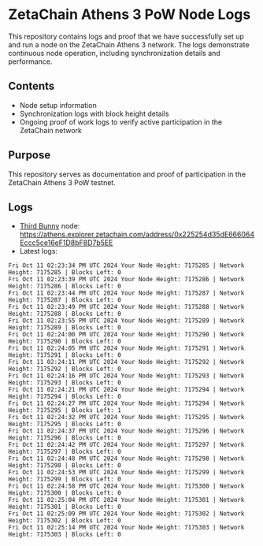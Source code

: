 # ZetaChain Athens 3 PoW Node Logs
This repository contains logs and proof that we have successfully set up and run a node on the ZetaChain Athens 3 network. The logs demonstrate continuous node operation, including synchronization details and performance.

## Contents
- Node setup information
- Synchronization logs with block height details
- Ongoing proof of work logs to verify active participation in the ZetaChain network

## Purpose
This repository serves as documentation and proof of participation in the ZetaChain Athens 3 PoW testnet.

## Logs

- [Third Bunny](https://thirdbunny.xyz/) node: https://athens.explorer.zetachain.com/address/0x225254d35dE666064Eccc5ce16eF1D8bF8D7b5EE
- Latest logs:
```
Fri Oct 11 02:23:34 PM UTC 2024 Your Node Height: 7175285 | Network Height: 7175285 | Blocks Left: 0
Fri Oct 11 02:23:39 PM UTC 2024 Your Node Height: 7175286 | Network Height: 7175286 | Blocks Left: 0
Fri Oct 11 02:23:44 PM UTC 2024 Your Node Height: 7175287 | Network Height: 7175287 | Blocks Left: 0
Fri Oct 11 02:23:49 PM UTC 2024 Your Node Height: 7175288 | Network Height: 7175288 | Blocks Left: 0
Fri Oct 11 02:23:55 PM UTC 2024 Your Node Height: 7175289 | Network Height: 7175289 | Blocks Left: 0
Fri Oct 11 02:24:00 PM UTC 2024 Your Node Height: 7175290 | Network Height: 7175290 | Blocks Left: 0
Fri Oct 11 02:24:05 PM UTC 2024 Your Node Height: 7175291 | Network Height: 7175291 | Blocks Left: 0
Fri Oct 11 02:24:11 PM UTC 2024 Your Node Height: 7175292 | Network Height: 7175292 | Blocks Left: 0
Fri Oct 11 02:24:16 PM UTC 2024 Your Node Height: 7175293 | Network Height: 7175293 | Blocks Left: 0
Fri Oct 11 02:24:21 PM UTC 2024 Your Node Height: 7175294 | Network Height: 7175294 | Blocks Left: 0
Fri Oct 11 02:24:27 PM UTC 2024 Your Node Height: 7175294 | Network Height: 7175295 | Blocks Left: 1
Fri Oct 11 02:24:32 PM UTC 2024 Your Node Height: 7175295 | Network Height: 7175295 | Blocks Left: 0
Fri Oct 11 02:24:37 PM UTC 2024 Your Node Height: 7175296 | Network Height: 7175296 | Blocks Left: 0
Fri Oct 11 02:24:42 PM UTC 2024 Your Node Height: 7175297 | Network Height: 7175297 | Blocks Left: 0
Fri Oct 11 02:24:48 PM UTC 2024 Your Node Height: 7175298 | Network Height: 7175298 | Blocks Left: 0
Fri Oct 11 02:24:53 PM UTC 2024 Your Node Height: 7175299 | Network Height: 7175299 | Blocks Left: 0
Fri Oct 11 02:24:58 PM UTC 2024 Your Node Height: 7175300 | Network Height: 7175300 | Blocks Left: 0
Fri Oct 11 02:25:04 PM UTC 2024 Your Node Height: 7175301 | Network Height: 7175301 | Blocks Left: 0
Fri Oct 11 02:25:09 PM UTC 2024 Your Node Height: 7175302 | Network Height: 7175302 | Blocks Left: 0
Fri Oct 11 02:25:14 PM UTC 2024 Your Node Height: 7175303 | Network Height: 7175303 | Blocks Left: 0
```
